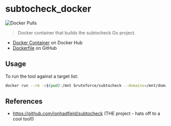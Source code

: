 # subtocheck_docker

![Docker Pulls](https://img.shields.io/docker/pulls/bruteforce/subtocheck.svg)

> Docker container that builds the subtocheck Go project.

- [Docker Container](https://hub.docker.com/r/bruteforce/subtocheck) on Docker Hub
- [Dockerfile](https://github.com/beerMT/dockerfiles/blob/main/subtocheck/subtocheck.Dockerfile) on GitHub

## Usage

To run the tool against a target list:
```bash
docker run --rm -v$(pwd):/mnt bruteforce/subtocheck --domains=/mnt/domains.txt
```

## References
* https://github.com/jonhadfield/subtocheck (THE project - hats off to a cool tool!)
